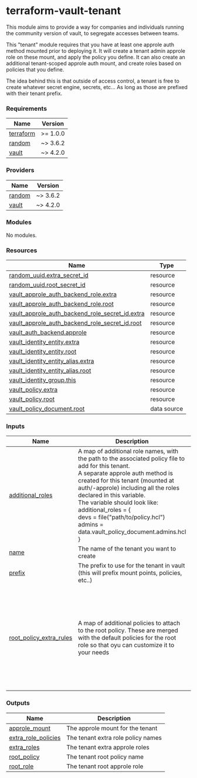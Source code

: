 # terraform-vault-tenant

This module aims to provide a way for companies and individuals running the community version of vault, to segregate accesses between teams.

This "tenant" module requires that you have at least one approle auth method mounted prior to deploying it. It will create a tenant admin approle role on these mount, and apply the policy you define. It can also create an additional tenant-scoped approle auth mount, and create roles based on policies that you define.

The idea behind this is that outside of access control, a tenant is free to create whatever secret engine, secrets, etc... As long as those are prefixed with their tenant prefix.

<!-- BEGINNING OF PRE-COMMIT-TERRAFORM DOCS HOOK -->
### Requirements

| Name | Version |
|------|---------|
| <a name="requirement_terraform"></a> [terraform](#requirement_terraform) | >= 1.0.0 |
| <a name="requirement_random"></a> [random](#requirement_random) | ~> 3.6.2 |
| <a name="requirement_vault"></a> [vault](#requirement_vault) | ~> 4.2.0 |

### Providers

| Name | Version |
|------|---------|
| <a name="provider_random"></a> [random](#provider_random) | ~> 3.6.2 |
| <a name="provider_vault"></a> [vault](#provider_vault) | ~> 4.2.0 |

### Modules

No modules.

### Resources

| Name | Type |
|------|------|
| [random_uuid.extra_secret_id](https://registry.terraform.io/providers/hashicorp/random/latest/docs/resources/uuid) | resource |
| [random_uuid.root_secret_id](https://registry.terraform.io/providers/hashicorp/random/latest/docs/resources/uuid) | resource |
| [vault_approle_auth_backend_role.extra](https://registry.terraform.io/providers/hashicorp/vault/latest/docs/resources/approle_auth_backend_role) | resource |
| [vault_approle_auth_backend_role.root](https://registry.terraform.io/providers/hashicorp/vault/latest/docs/resources/approle_auth_backend_role) | resource |
| [vault_approle_auth_backend_role_secret_id.extra](https://registry.terraform.io/providers/hashicorp/vault/latest/docs/resources/approle_auth_backend_role_secret_id) | resource |
| [vault_approle_auth_backend_role_secret_id.root](https://registry.terraform.io/providers/hashicorp/vault/latest/docs/resources/approle_auth_backend_role_secret_id) | resource |
| [vault_auth_backend.approle](https://registry.terraform.io/providers/hashicorp/vault/latest/docs/resources/auth_backend) | resource |
| [vault_identity_entity.extra](https://registry.terraform.io/providers/hashicorp/vault/latest/docs/resources/identity_entity) | resource |
| [vault_identity_entity.root](https://registry.terraform.io/providers/hashicorp/vault/latest/docs/resources/identity_entity) | resource |
| [vault_identity_entity_alias.extra](https://registry.terraform.io/providers/hashicorp/vault/latest/docs/resources/identity_entity_alias) | resource |
| [vault_identity_entity_alias.root](https://registry.terraform.io/providers/hashicorp/vault/latest/docs/resources/identity_entity_alias) | resource |
| [vault_identity_group.this](https://registry.terraform.io/providers/hashicorp/vault/latest/docs/resources/identity_group) | resource |
| [vault_policy.extra](https://registry.terraform.io/providers/hashicorp/vault/latest/docs/resources/policy) | resource |
| [vault_policy.root](https://registry.terraform.io/providers/hashicorp/vault/latest/docs/resources/policy) | resource |
| [vault_policy_document.root](https://registry.terraform.io/providers/hashicorp/vault/latest/docs/data-sources/policy_document) | data source |

### Inputs

| Name | Description | Type | Default | Required |
|------|-------------|------|---------|:--------:|
| <a name="input_additional_roles"></a> [additional_roles](#input_additional_roles) | A map of additional role names, with the path to the associated policy file to add for this tenant.<br>    A separate approle auth method is created for this tenant (mounted at auth/<prefix>-approle) including all the roles declared in this variable.<br>    The variable should look like:<br>    additional_roles = {<br>      devs = file("path/to/policy.hcl")<br>      admins = data.vault_policy_document.admins.hcl<br>    } | `map(string)` | `{}` | no |
| <a name="input_name"></a> [name](#input_name) | The name of the tenant you want to create | `string` | n/a | yes |
| <a name="input_prefix"></a> [prefix](#input_prefix) | The prefix to use for the tenant in vault (this will prefix mount points, policies, etc..) | `string` | n/a | yes |
| <a name="input_root_policy_extra_rules"></a> [root_policy_extra_rules](#input_root_policy_extra_rules) | A map of additional policies to attach to the root policy. These are merged with the default policies for the root role so that oyu can customize it to your needs | <pre>map(<br>    object({<br>      path                = string<br>      capabilities        = list(string)<br>      description         = optional(string)<br>      required_parameters = optional(map(list(any)))<br>      allowed_parameter   = optional(map(list(any)))<br>      denied_parameter    = optional(map(list(any)))<br>      min_wrapping_ttl    = optional(number)<br>      max_wrapping_ttl    = optional(number)<br>    })<br>  )</pre> | `{}` | no |

### Outputs

| Name | Description |
|------|-------------|
| <a name="output_approle_mount"></a> [approle_mount](#output_approle_mount) | The approle mount for the tenant |
| <a name="output_extra_role_policies"></a> [extra_role_policies](#output_extra_role_policies) | The tenant extra role policy names |
| <a name="output_extra_roles"></a> [extra_roles](#output_extra_roles) | The tenant extra approle roles |
| <a name="output_root_policy"></a> [root_policy](#output_root_policy) | The tenant root policy name |
| <a name="output_root_role"></a> [root_role](#output_root_role) | The tenant root approle role |
<!-- END OF PRE-COMMIT-TERRAFORM DOCS HOOK -->
